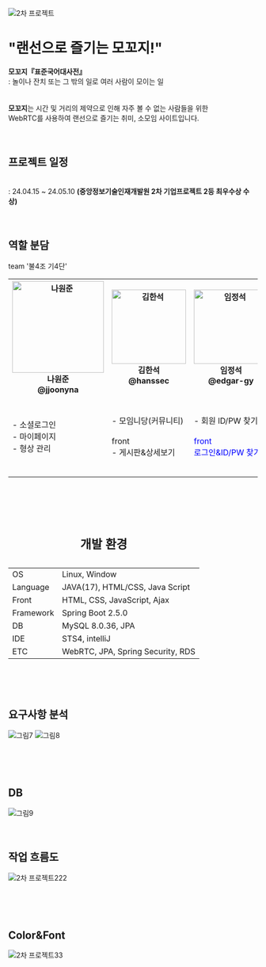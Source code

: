 ![2차 프로젝트](https://github.com/jjoonyna/moggozi2/assets/150616454/e614419d-6d8d-4a91-8ffa-c5fafb5adc57)

<h1>"랜선으로 즐기는 모꼬지!"</h1>
<Strong>모꼬지『표준국어대사전』</Strong><br>
: 놀이나 잔치 또는 그 밖의 일로 여러 사람이 모이는 일
<br><br><br>
<Strong>모꼬지</Strong>는 시간 및 거리의 제약으로 인해 자주 볼 수 없는 사람들을 위한<br> WebRTC를 사용하여 랜선으로 즐기는 취미, 소모임 사이트입니다.
<br><br><br>
<h2>프로젝트 일정</h2><br>
: 24.04.15 ~ 24.05.10 <Strong>(중앙정보기술인재개발원 2차 기업프로젝트 2등 최우수상 수상)</Strong>
<br><br><br>


<table>
	<h2>역할 분담</h2>
	<cation>team '불4조 기4단'</cation>
	<th><img width="185" alt="나원준" src="https://github.com/jjoonyna/moggozi2/assets/150616454/49ec8571-f6fc-4d88-ad7e-60505e32b751"><br>나원준<br>@jjoonyna </th>
 	<th><img width="150" alt="김한석" src="https://github.com/jjoonyna/moggozi2/assets/150616454/8edbbf33-e2ce-47cd-9add-e2119881e6ea"><br>김한석<br>@hanssec </th>
  	<th><img width="150" alt="임정석" src="https://github.com/jjoonyna/moggozi2/assets/150616454/6955d21c-9370-40fb-be97-4b7ba37176f8"><br>임정석<br>@edgar-gy</th>
   	<th><img width="185" alt="배현정" src="https://github.com/jjoonyna/moggozi2/assets/150616454/de13f1e9-8e6b-4ec1-b68d-8547a191c6e6"><br>배현정<br>@qkqhdhwhs </th>
    	<th><img width="150" alt="장예진" src="https://github.com/jjoonyna/moggozi2/assets/150616454/686f021e-89de-4497-975f-b1d53181f85f"><br>장예진<br>@jyj95 </th>
     	<th><img width="150" alt="정윤선" src="https://github.com/jjoonyna/moggozi2/assets/150616454/108d0ff6-ab5c-4f07-953f-7047f088188f"><br>정윤선<br>@myaongE</th>
	<tr>
		<td>
			- 소셜로그인<br>
			- 마이페이지<br>
			- 형상 관리<br>
		</td>
		<td>
			- 모임니당(커뮤니티)<br>
			<br>front<br>
			- 게시판&상세보기<br>
		</td>
		<td>
			- 회원 ID/PW 찾기<br><br>
			<span style="color: blue">front</span><br>
			<span style="color: blue">로그인&ID/PW 찾기</span><br>
		</td>
		<td>
			- 모일 꼬지?<br>
			- 유효성/중복 검사<br>
		</td>
		<td>
			- 모임방(WebRTC)<br><br>
			<span style="color: blue;">front</span><br>
			<span style="color: blue;">모임방</span><br>
		</td>
		<td>
			- 회원 관리(Security)<br>
			- 관리자 모드<br>
			- 형상 관리<br><br>
			<span style="color: blue;">front</span><br>
			<span style="color: blue;">메인&관리자</span><br>
		</td>
	</tr>
</table>

<br><br><br>

<table>
	<caption><h2>개발 환경</h2></caption>
	<tr>
		<td>OS</td>
		<td>Linux, Window</td>
	</tr>
	<tr>
		<td>Language</td>
		<td>JAVA(17), HTML/CSS, Java Script</td>
	</tr>
	<tr>
		<td>Front</td>
		<td>HTML, CSS, JavaScript, Ajax</td>
	</tr>
	<tr>
		<td>Framework</td>
		<td>Spring Boot 2.5.0</td>
	</tr>
	<tr>
		<td>DB</td>
		<td>MySQL 8.0.36, JPA</td>
	</tr>
	<tr>
		<td>IDE</td>
		<td>STS4, intelliJ</td>
	</tr>
 	<tr>
		<td>ETC</td>
		<td>WebRTC, JPA, Spring Security, RDS</td>
	</tr>
</table>	
<br><br><br>
<h2>요구사항 분석</h2>

![그림7](https://github.com/jjoonyna/moggozi2/assets/150616454/9188e334-c498-4348-8077-17f2b8b4d639)
![그림8](https://github.com/jjoonyna/moggozi2/assets/150616454/84dfa4b9-0662-4343-baa4-ccdc90ab520a)

<br><br><br>
<h2>DB</h2>
 
	 
![그림9](https://github.com/jjoonyna/moggozi2/assets/150616454/42e8f598-1e2f-418f-abf9-5c1ad26db6e6)
<br><br><br>
<h2>작업 흐름도</h2>

![2차 프로젝트222](https://github.com/jjoonyna/moggozi2/assets/150616454/2157d453-fe61-431e-acf5-c13951d53529)

<br><br><br>
<h2>Color&Font</h2>

![2차 프로젝트33](https://github.com/jjoonyna/moggozi2/assets/150616454/4a062e03-e2a6-4f01-8b5a-8c18dacda28c)


